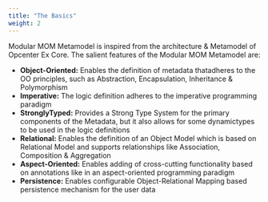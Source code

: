 ```yaml
---
title: "The Basics"
weight: 2
---
```



Modular MOM Metamodel is inspired from the architecture & Metamodel of Opcenter Ex Core. 
The salient features of the Modular MOM Metamodel are:
- **Object-Oriented:** Enables the definition of metadata thatadheres to the OO principles, such as Abstraction, Encapsulation, Inheritance & Polymorphism
- **Imperative:** The logic definition adheres to the imperative programming paradigm
- **StronglyTyped:** Provides a Strong Type System for the primary components of the Metadata, but it also allows for some dynamictypes to be used in the logic definitions
- **Relational:** Enables the definition of an Object Model which is based on Relational Model and supports relationships like Association, Composition & Aggregation
- **Aspect-Oriented:** Enables adding of cross-cutting functionality based on annotations like in an aspect-oriented programming paradigm
- **Persistence:** Enables configurable Object-Relational Mapping based persistence mechanism for the user data